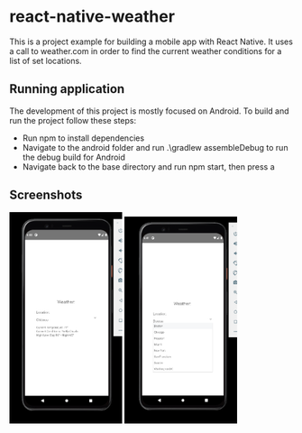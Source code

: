 # react-native-weather

This is a project example for building a mobile app with React Native. It uses a call to weather.com in order to find the current weather conditions for a list of set locations.

## Running application

The development of this project is mostly focused on Android. To build and run the project follow these steps:

* Run npm to install dependencies
* Navigate to the android folder and run .\gradlew assembleDebug to run the debug build for Android
* Navigate back to the base directory and run npm start, then press a

## Screenshots

<img src="screenshots/screenshot1.png" width="200">
<img src="screenshots/screenshot2.png" width="200">